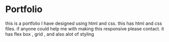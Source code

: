 # Portfolio
this is a portfolio I have designed using html and css.
this has html and css files.
if anyone could help me with making this responsive please contact.
it has flex box , grid , and also alot of styling
